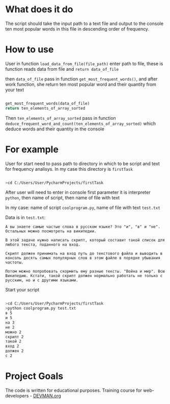 # What does it do
The script should take the input path to a text file and output to the console ten most popular words in this file in descending order of frequency.

# How to use 
User in function `load_data_from_file(file_path)` enter path to file, these is function reads data from file and `return data_of_file`

then `data_of_file`  pass in function `get_most_frequent_words()`, and after work function, she return ten most popular word  and  their quantity from your text

```python 

get_most_frequent_words(data_of_file)
return ten_elements_of_array_sorted

```
Then `ten_elements_of_array_sorted` pass in function `deduce_frequent_word_and_count(ten_elements_of_array_sorted)`  which deduce words and their quantity in the console 

# For example
User for start need to pass path to directory in which to be script and text for frequency analisys.
In my case this directory is `firstTask`

```bash

>cd C:/Users/User/PycharmProjects/firstTask

```

After user will need to enter in console first parameter it is interpreter `python`, then name of script, then name of file with text 

In my case: name of script `coolprogram.py`, name of file with text `test.txt`

Data is in `test.txt`:

```
А вы знаете самые частые слова в русском языке? Это "и", "в" и "не". Остальных можно посмотреть на википедии.

В этой задаче нужно написать скрипт, который составит такой список для любого текста, поданного на вход.

Скрипт должен принимать на вход путь до текстового файла и выводить в консоль десять самых популярных слов в этом файле в порядке убывания частоты.

Потом можно попробовать скормить ему разные тексты. "Война и мир". Всю Википедию. Кстати, такой скрипт должен нормально работать не только с русским, но и с другими языками.

```
Start your script

```bash

>cd C:/Users/User/PycharmProjects/firstTask
>python coolprogram.py test.txt
в 5
и 5
на 3
не 2
можно 2
скрипт 2
такой 2
вход 2
должен 2
с 2

```

# Project Goals

The code is written for educational purposes. Training course for web-developers - [DEVMAN.org](https://devman.org)
